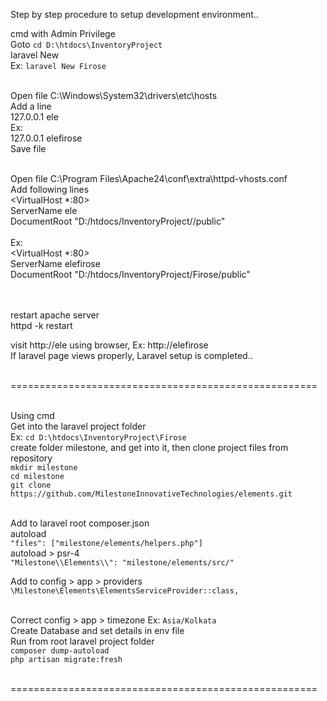 

Step by step procedure to setup development environment..<br>

cmd with Admin Privilege<br>
Goto `cd D:\htdocs\InventoryProject`<br>
laravel New <ProjName><br>
Ex: `laravel New Firose`<br><br>

Open file C:\Windows\System32\drivers\etc\hosts<br>
Add a line<br>
127.0.0.1       ele<name><br>
Ex:<br>
127.0.0.1       elefirose<br>
Save file<br><br>

Open file C:\Program Files\Apache24\conf\extra\httpd-vhosts.conf<br>
Add following lines<br>
<VirtualHost *:80><br>
ServerName ele<name><br>
DocumentRoot "D:/htdocs/InventoryProject/<ProjName>/public"<br>
</VirtualHost><br>
Ex:<br>
<VirtualHost *:80><br>
ServerName elefirose<br>
DocumentRoot "D:/htdocs/InventoryProject/Firose/public"<br>
</VirtualHost><br><br>

restart apache server<br>
httpd -k restart<br>

visit http://ele<name> using browser, Ex: http://elefirose<br>
If laravel page views properly, Laravel setup is completed..<br><br>

=====================================================<br><br>

Using cmd<br>
Get into the laravel project folder<br>
Ex: `cd D:\htdocs\InventoryProject\Firose`<br>
create folder milestone, and get into it, then clone project files from repository<br>
`mkdir milestone`<br>
`cd milestone`<br>
`git clone https://github.com/MilestoneInnovativeTechnologies/elements.git`<br><br>

Add to laravel root composer.json<br>
autoload<br>
`"files": ["milestone/elements/helpers.php"]`<br>
autoload > psr-4<br>
`"Milestone\\Elements\\": "milestone/elements/src/"`<br>

Add to config > app > providers<br>
`\Milestone\Elements\ElementsServiceProvider::class,`<br><br>

Correct config > app > timezone Ex: `Asia/Kolkata`<br>
Create Database and set details in env file<br>
Run from root laravel project folder<br>
`composer dump-autoload`<br>
`php artisan migrate:fresh`<br><br>

=====================================================<br><br>
